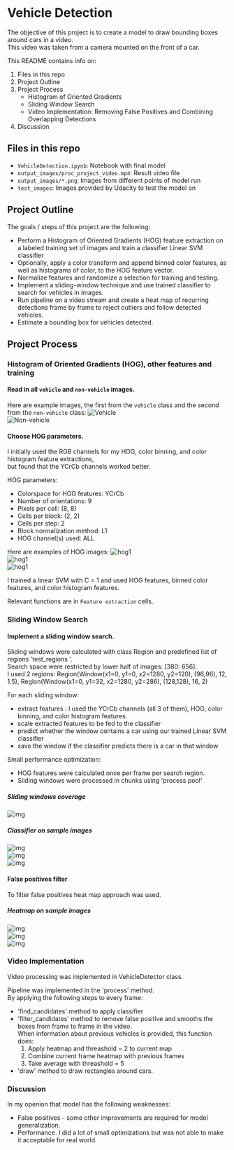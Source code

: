 
# Vehicle Detection

The objective of this project is to create a model to draw bounding boxes around cars in a video.  
This video was taken from a camera mounted on the front of a car.  

This README contains info on:  

1. Files in this repo
2. Project Outline
3. Project Process
   * Histogram of Oriented Gradients
   * Sliding Window Search
   * Video Implementation: Removing False Positives and Combining Overlapping Detections
4. Discussion

## Files in this repo
* `VehicleDetection.ipynb`: Notebook with final model
* `output_images/proc_project_video.mp4`: Result video file
* `output_images/*.png`: Images from different points of model run
* `test_images`: Images provided by Udacity to test the model on

## Project Outline
The goals / steps of this project are the following:

* Perform a Histogram of Oriented Gradients (HOG) feature extraction on a labeled training set of images and train a classifier Linear SVM classifier  
* Optionally, apply a color transform and append binned color features, as well as histograms of color, to the HOG feature vector.   
* Normalize features and randomize a selection for training and testing.
* Implement a sliding-window technique and use trained classifier to search for vehicles in images.
* Run pipeline on a video stream and create a heat map of recurring detections frame by frame to reject outliers and follow detected vehicles.
* Estimate a bounding box for vehicles detected.

## Project Process

### Histogram of Oriented Gradients (HOG), other features and training

#### Read in all `vehicle` and `non-vehicle` images.
Here are example images, the first from the `vehicle` class and the second from the `non-vehicle` class:
    ![Vehicle](./output_images/car_sample.png)  
    ![Non-vehicle](./output_images/noncar_sample.png)  

#### Choose HOG parameters.

I initially used the RGB channels for my HOG, color binning, and color histogram feature extractions,   
but found that the YCrCb channels worked better.  

HOG parameters:  
* Colorspace for HOG features:  YCrCb  
* Number of orientations:  9
* Pixels per cell:  (8, 8)
* Cells per block:  (2, 2)
* Cells per step:  2
* Block normalization method:  L1
* HOG channel(s) used:  ALL

Here are examples of HOG images: 
    ![hog1](./output_images/hog_sample.png)   
    ![hog1](./output_images/hog2_sample.png)   
    ![hog1](./output_images/hog3_sample.png)   

I trained a linear SVM with C = 1 and used HOG features, binned color features, and color histogram features.

Relevant functions are in `Feature extraction` cells.

### Sliding Window Search

#### Implement a sliding window search.

Sliding windows were calculated with class Region and predefined list of regions 'test_regions '.  
Search space were restricted by lower half of images: [380: 656].  
I used 2 regions:
    Region(Window(x1=0, y1=0, x2=1280, y2=120), (96,96), 12, 1.5),
    Region(Window(x1=0, y1=32, x2=1280, y2=286), (128,128), 16, 2)

For each sliding window:  
* extract features :
  I used the YCrCb channels (all 3 of them), HOG, color binning, and color histogram features.  
* scale extracted features to be fed to the classifier  
* predict whether the window contains a car using our trained Linear SVM classifier  
* save the window if the classifier predicts there is a car in that window  

Small performance optimization:  
* HOG features were calculated once per frame per search region. 
* Sliding windows were processed in chunks using 'process pool'  
  
##### Sliding windows coverage  
![img](./output_images/all_sliding_win.png)  

##### Classifier on sample images  
![img](./output_images/cand1.png)  
![img](./output_images/cand2.png)  
![img](./output_images/cand3.png)  

#### False positives filter

To filter false positives heat map approach was used.

##### Heatmap on sample images  
![img](./output_images/heat1.png)  
![img](./output_images/heat2.png)  
![img](./output_images/heat3.png)  


### Video Implementation

Video processing was implemented in VehicleDetector class.   

Pipeline was implemented in the 'process' method.  
By applying the following steps to every frame:  
* 'find_candidates' method to apply classifier 
* 'filter_candidates' method to remove false positive and smooths the boxes from frame to frame in the video.  
   When information about previous vehicles is provided, this function does:  
   1. Apply heatmap and threashold = 2 to current map
   2. Combine current frame heatmap with previous frames
   3. Take average with threashold = 5 
* 'draw' method to draw rectangles around cars.  

### Discussion

In my openion that model has the following weaknesses:  
* False positives - some other improvements are required for model generalization.
* Performance. I did a lot of small optimizations but was not able to make it acceptable for real world.
